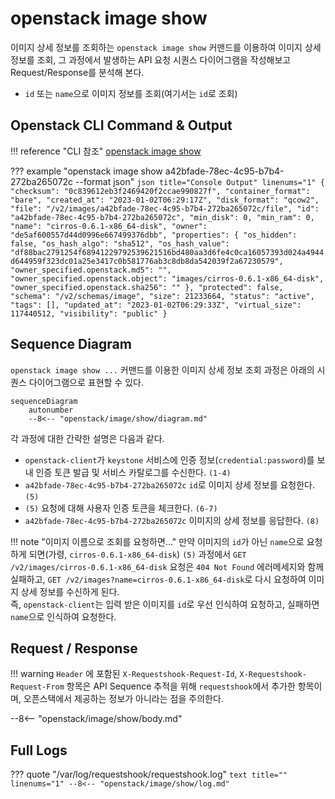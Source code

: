 # openstack image show

이미지 상세 정보를 조회하는 `openstack image show` 커맨드를 이용하여 이미지 상세 정보를 조회, 그 과정에서 발생하는 API 요청 시퀀스 다이어그램을 작성해보고 Request/Response를 분석해 본다.  

* `id` 또는 `name`으로 이미지 정보를 조회(여기서는 `id`로 조회)

## Openstack CLI Command & Output

!!! reference "CLI 참조"
    [openstack image show](https://docs.openstack.org/python-openstackclient/zed/cli/command-objects/image-v2.html#image-show)

??? example "openstack image show a42bfade-78ec-4c95-b7b4-272ba265072c --format json"
    ``` json title="Console Output" linenums="1"
    {
      "checksum": "0c839612eb3f2469420f2ccae990827f",
      "container_format": "bare",
      "created_at": "2023-01-02T06:29:17Z",
      "disk_format": "qcow2",
      "file": "/v2/images/a42bfade-78ec-4c95-b7b4-272ba265072c/file",
      "id": "a42bfade-78ec-4c95-b7b4-272ba265072c",
      "min_disk": 0,
      "min_ram": 0,
      "name": "cirros-0.6.1-x86_64-disk",
      "owner": "de5af600557d44d0996e667499376dbb",
      "properties": {
        "os_hidden": false,
        "os_hash_algo": "sha512",
        "os_hash_value": "df88bac2791254f68941229792539621516bd480aa3d6fe4c0ca16057393d024a4944d644959f323dc01a25e3417c0b581776ab3c8db8da542039f2a67230579",
        "owner_specified.openstack.md5": "",
        "owner_specified.openstack.object": "images/cirros-0.6.1-x86_64-disk",
        "owner_specified.openstack.sha256": ""
      },
      "protected": false,
      "schema": "/v2/schemas/image",
      "size": 21233664,
      "status": "active",
      "tags": [],
      "updated_at": "2023-01-02T06:29:33Z",
      "virtual_size": 117440512,
      "visibility": "public"
    }
    ```

## Sequence Diagram

`openstack image show ...` 커맨드를 이용한 이미지 상세 정보 조회 과정은 아래의 시퀀스 다이어그램으로 표현할 수 있다.  

``` mermaid
sequenceDiagram
    autonumber
    --8<-- "openstack/image/show/diagram.md"
```

각 과정에 대한 간략한 설명은 다음과 같다.   

- `openstack-client`가 `keystone` 서비스에 인증 정보(`credential:password`)를 보내 인증 토큰 발급 및 서비스 카탈로그를 수신한다. `(1-4)`
- `a42bfade-78ec-4c95-b7b4-272ba265072c` `id`로 이미지 상세 정보를 요청한다. `(5)`
- `(5)` 요청에 대해 사용자 인증 토큰을 체크한다. `(6-7)`
- `a42bfade-78ec-4c95-b7b4-272ba265072c` 이미지의 상세 정보를 응답한다. `(8)`

!!! note "이미지 이름으로 조회를 요청하면..."
    만약 이미지의 `id`가 아닌 `name`으로 요청하게 되면(가령, `cirros-0.6.1-x86_64-disk`) `(5)` 과정에서 `GET /v2/images/cirros-0.6.1-x86_64-disk` 요청은 `404 Not Found` 에러메세지와 함께 실패하고, `GET /v2/images?name=cirros-0.6.1-x86_64-disk`로 다시 요청하여 이미지 상세 정보를 수신하게 된다.  
    즉, `openstack-client`는 입력 받은 이미지를 `id`로 우선 인식하여 요청하고, 실패하면 `name`으로 인식하여 요청한다.  

## Request / Response

!!! warning
    `Header` 에 포함된 `X-Requestshook-Request-Id`, `X-Requestshook-Request-From` 항목은 API Sequence 추적을 위해 `requestshook`에서 추가한 항목이며, 오픈스택에서 제공하는 정보가 아니라는 점을 주의한다.    

--8<-- "openstack/image/show/body.md"

## Full Logs

??? quote "/var/log/requestshook/requestshook.log"
    ``` text title="" linenums="1"
    --8<-- "openstack/image/show/log.md"
    ```

